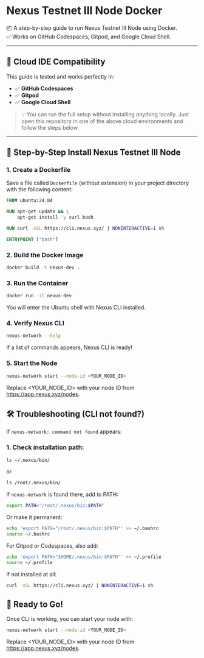 # Nexus Testnet III Node Docker

📦 A step-by-step guide to run Nexus Testnet III Node using Docker.  
✅ Works on GitHub Codespaces, Gitpod, and Google Cloud Shell.

---

## 🔧 Cloud IDE Compatibility

This guide is tested and works perfectly in:

- ✅ **GitHub Codespaces**
- ✅ **Gitpod**
- ✅ **Google Cloud Shell**

> 💡 You can run the full setup without installing anything locally. Just open this repository in one of the above cloud environments and follow the steps below.

---

## 🚀 Step-by-Step Install Nexus Testnet III Node

### 1. Create a Dockerfile

Save a file called `Dockerfile` (without extension) in your project directory with the following content:

```Dockerfile
FROM ubuntu:24.04

RUN apt-get update && \
    apt-get install -y curl bash

RUN curl -sSL https://cli.nexus.xyz/ | NONINTERACTIVE=1 sh

ENTRYPOINT ["bash"]
```

### 2. Build the Docker Image

```bash
docker build -t nexus-dev .
```

### 3. Run the Container

```bash
docker run -it nexus-dev
```

You will enter the Ubuntu shell with Nexus CLI installed.

### 4. Verify Nexus CLI

```bash
nexus-network --help
```

If a list of commands appears, Nexus CLI is ready!

### 5. Start the Node

```bash
nexus-network start --node-id <YOUR_NODE_ID>
```
Replace <YOUR_NODE_ID> with your node ID from https://app.nexus.xyz/nodes.

## 🛠 Troubleshooting (CLI not found?)

If `nexus-network: command not found` appears:

### 1. Check installation path:

```bash
ls ~/.nexus/bin/
```
or
```bash
ls /root/.nexus/bin/
```
If `nexus-network` is found there, add to PATH:
```bash
export PATH="/root/.nexus/bin:$PATH"
```
Or make it permanent:
```bash
echo 'export PATH="/root/.nexus/bin:$PATH"' >> ~/.bashrc
source ~/.bashrc
```
For Gitpod or Codespaces, also add:
```bash
echo 'export PATH="$HOME/.nexus/bin:$PATH"' >> ~/.profile
source ~/.profile
```
If not installed at all:
```bash
curl -sSL https://cli.nexus.xyz/ | NONINTERACTIVE=1 sh
```

## 🙌 Ready to Go!

Once CLI is working, you can start your node with:

```bash
nexus-network start --node-id <YOUR_NODE_ID>
```
Replace <YOUR_NODE_ID> with your node ID from https://app.nexus.xyz/nodes.